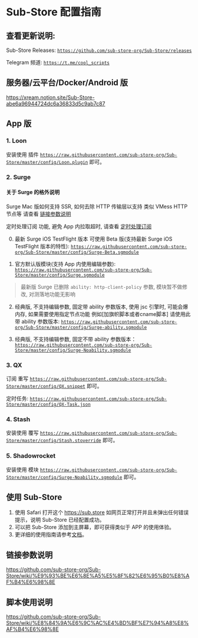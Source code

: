 # Sub-Store 配置指南

## 查看更新说明:

Sub-Store Releases: [`https://github.com/sub-store-org/Sub-Store/releases`](https://github.com/sub-store-org/Sub-Store/releases)

Telegram 频道: [`https://t.me/cool_scripts` ](https://t.me/cool_scripts)

## 服务器/云平台/Docker/Android 版

https://xream.notion.site/Sub-Store-abe6a96944724dc6a36833d5c9ab7c87

## App 版

### 1. Loon
安装使用 插件 [`https://raw.githubusercontent.com/sub-store-org/Sub-Store/master/config/Loon.plugin`](https://raw.githubusercontent.com/sub-store-org/Sub-Store/master/config/Loon.plugin) 即可。

### 2. Surge

#### 关于 Surge 的格外说明

Surge Mac 版如何支持 SSR, 如何去除 HTTP 传输层以支持 类似 VMess HTTP 节点等 请查看 [链接参数说明](https://github.com/sub-store-org/Sub-Store/wiki/%E9%93%BE%E6%8E%A5%E5%8F%82%E6%95%B0%E8%AF%B4%E6%98%8E)

定时处理订阅 功能, 避免 App 内拉取超时, 请查看 [定时处理订阅](https://t.me/zhetengsha/1449)

0. 最新 Surge iOS TestFlight 版本 可使用 Beta 版(支持最新 Surge iOS TestFlight 版本的特性): [`https://raw.githubusercontent.com/sub-store-org/Sub-Store/master/config/Surge-Beta.sgmodule`](https://raw.githubusercontent.com/sub-store-org/Sub-Store/master/config/Surge-Beta.sgmodule)

1. 官方默认版模块(支持 App 内使用编辑参数): [`https://raw.githubusercontent.com/sub-store-org/Sub-Store/master/config/Surge.sgmodule`](https://raw.githubusercontent.com/sub-store-org/Sub-Store/master/config/Surge.sgmodule)

> 最新版 Surge 已删除 `ability: http-client-policy` 参数, 模块暂不做修改, 对测落地功能无影响

2. 经典版, 不支持编辑参数, 固定带 ability 参数版本, 使用 jsc 引擎时, 可能会爆内存, 如果需要使用指定节点功能 例如[加旗帜脚本或者cname脚本] 请使用此带 ability 参数版本: [`https://raw.githubusercontent.com/sub-store-org/Sub-Store/master/config/Surge-ability.sgmodule`](https://raw.githubusercontent.com/sub-store-org/Sub-Store/master/config/Surge-ability.sgmodule)

3. 经典版, 不支持编辑参数, 固定不带 ability 参数版本： [`https://raw.githubusercontent.com/sub-store-org/Sub-Store/master/config/Surge-Noability.sgmodule`](https://raw.githubusercontent.com/sub-store-org/Sub-Store/master/config/Surge-Noability.sgmodule)


### 3. QX
订阅 重写 [`https://raw.githubusercontent.com/sub-store-org/Sub-Store/master/config/QX.snippet`](https://raw.githubusercontent.com/sub-store-org/Sub-Store/master/config/QX.snippet) 即可。

定时任务: [`https://raw.githubusercontent.com/sub-store-org/Sub-Store/master/config/QX-Task.json`](https://raw.githubusercontent.com/sub-store-org/Sub-Store/master/config/QX-Task.json)

### 4. Stash
安装使用 覆写 [`https://raw.githubusercontent.com/sub-store-org/Sub-Store/master/config/Stash.stoverride`](https://raw.githubusercontent.com/sub-store-org/Sub-Store/master/config/Stash.stoverride) 即可。

### 5. Shadowrocket
安装使用 模块 [`https://raw.githubusercontent.com/sub-store-org/Sub-Store/master/config/Surge-Noability.sgmodule`](https://raw.githubusercontent.com/sub-store-org/Sub-Store/master/config/Surge-Noability.sgmodule) 即可。

## 使用 Sub-Store
1. 使用 Safari 打开这个 https://sub.store 如网页正常打开并且未弹出任何错误提示，说明 Sub-Store 已经配置成功。
2. 可以把 Sub-Store 添加到主屏幕，即可获得类似于 APP 的使用体验。
3. 更详细的使用指南请参考[文档](https://www.notion.so/Sub-Store-6259586994d34c11a4ced5c406264b46)。

## 链接参数说明

https://github.com/sub-store-org/Sub-Store/wiki/%E9%93%BE%E6%8E%A5%E5%8F%82%E6%95%B0%E8%AF%B4%E6%98%8E

## 脚本使用说明

https://github.com/sub-store-org/Sub-Store/wiki/%E8%84%9A%E6%9C%AC%E4%BD%BF%E7%94%A8%E8%AF%B4%E6%98%8E